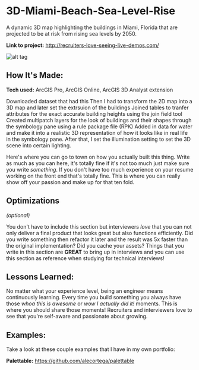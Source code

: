 # 3D-Miami-Beach-Sea-Level-Rise
A dynamic 3D map highlighting the buildings in Miami, Florida that are projected to be at risk from rising sea levels by 2050.

**Link to project:** http://recruiters-love-seeing-live-demos.com/

![alt tag](http://placecorgi.com/1200/650)

## How It's Made:

**Tech used:** ArcGIS Pro, ArcGIS Online, ArcGIS 3D Analyst extension

Downloaded dataset that had this
Then I had to transform the 2D map into a 3D map and later set the extrsuion of the buildings 
Joined tables to tranfer attributes for the exact accurate building heights using the join field tool
Created multipatch layers for the look of buildings and their shapes through the symbology pane using a rule package file (RPK)
Added in data for water and make it into a realistic 3D representation of how it looks like in real life in the symbology pane. After that, I set the illumination setting to set the 3D scene into certain lighting.


Here's where you can go to town on how you actually built this thing. Write as much as you can here, it's totally fine if it's not too much just make sure you write *something*. If you don't have too much experience on your resume working on the front end that's totally fine. This is where you can really show off your passion and make up for that ten fold.

## Optimizations
*(optional)*

You don't have to include this section but interviewers *love* that you can not only deliver a final product that looks great but also functions efficiently. Did you write something then refactor it later and the result was 5x faster than the original implementation? Did you cache your assets? Things that you write in this section are **GREAT** to bring up in interviews and you can use this section as reference when studying for technical interviews!

## Lessons Learned:

No matter what your experience level, being an engineer means continuously learning. Every time you build something you always have those *whoa this is awesome* or *wow I actually did it!* moments. This is where you should share those moments! Recruiters and interviewers love to see that you're self-aware and passionate about growing.

## Examples:
Take a look at these couple examples that I have in my own portfolio:

**Palettable:** https://github.com/alecortega/palettable
